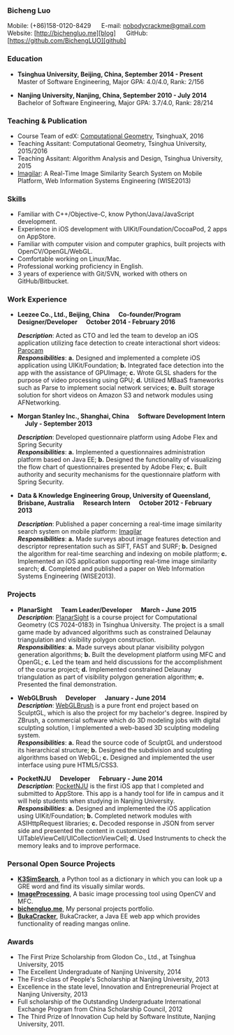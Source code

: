 ### Bicheng Luo
Mobile: (+86)158-0120-8429 &nbsp;&nbsp;&nbsp;&nbsp; E-mail: nobodycrackme@gmail.com &nbsp;&nbsp;&nbsp;&nbsp; Website: [http://bichengluo.me][blog] &nbsp;&nbsp;&nbsp;&nbsp; GitHub: [https://github.com/BichengLUO][github]

### Education
* **Tsinghua University, Beijing, China, September 2014 - Present**  
	Master of Software Engineering, Major GPA: 4.0/4.0, Rank: 2/156  

* **Nanjing University, Nanjing, China, September 2010 - July 2014**  
	Bachelor of Software Engineering, Major GPA: 3.7/4.0, Rank: 28/214

### Teaching & Publication
* Course Team of edX: [Computational Geometry][cg], TsinghuaX, 2016
* Teaching Assitant: Computational Geometry, Tsinghua University, 2015/2016
* Teaching Assitant: Algorithm Analysis and Design, Tsinghua University, 2015
* [Imagilar][imagilar]: A Real-Time Image Similarity Search System on Mobile Platform, Web Information Systems Engineering (WISE2013)

### Skills

*   Familiar with C++/Objective-C, know Python/Java/JavaScript development.
*   Experience in iOS development with UIKit/Foundation/CocoaPod, 2 apps on AppStore.
*   Familiar with computer vision and computer graphics, built projects with OpenCV/OpenGL/WebGL.
*   Comfortable working on Linux/Mac.
*   Professional working proficiency in English.
*   3 years of experience with Git/SVN, worked with others on GitHub/Bitbucket.  

### Work Experience

*   **Leezee Co., Ltd., Beijing, China &nbsp;&nbsp;&nbsp;&nbsp; Co-founder/Program Designer/Developer &nbsp;&nbsp;&nbsp;&nbsp; October 2014 - February 2016**

    ***Description***: Acted as CTO and led the team to develop an iOS application utilizing face detection to create interactional short videos: [Parocam][parocam]  
    ***Responsibilities***: **a.** Designed and implemented a complete iOS application using UIKit/Foundation; **b.** Integrated face detection into the app with the assistance of GPUImage; **c.** Wrote GLSL shaders for the purpose of video processing using GPU; **d.** Utilized MBaaS frameworks such as Parse to implement social network services; **e.** Built storage solution for short videos on Amazon S3 and network modules using AFNetworking.

*   **Morgan Stanley Inc., Shanghai, China &nbsp;&nbsp;&nbsp;&nbsp; Software Development Intern &nbsp;&nbsp;&nbsp;&nbsp; July - September 2013**

    ***Description***: Developed questionnaire platform using Adobe Flex and Spring Security  
    ***Responsibilities***: **a.** Implemented a questionnaires administration platform based on Java EE; **b.** Designed the functionality of visualizing the flow chart of questionnaires presented by Adobe Flex; **c.** Built authority and security mechanisms for the questionnaire platform with Spring Security.

*   **Data & Knowledge Engineering Group, University of Queensland, Brisbane, Australia &nbsp;&nbsp;&nbsp;&nbsp; Research Intern &nbsp;&nbsp;&nbsp;&nbsp; October 2012 - February 2013**

    ***Description***: Published a paper concerning a real-time image similarity search system on mobile platform: [Imagilar][imagilar]  
    ***Responsibilities***: **a.** Made surveys about image features detection and descriptor representation such as SIFT, FAST and SURF; **b.** Designed the algorithm for real-time searching and indexing on mobile platform; **c.** Implemented an iOS application supporting real-time image similarity search; **d.** Completed and published a paper on Web Information Systems Engineering (WISE2013).

### Projects

*   **PlanarSight &nbsp;&nbsp;&nbsp;&nbsp; Team Leader/Developer &nbsp;&nbsp;&nbsp;&nbsp; March - June 2015**  
***Description***: [PlanarSight][planarsight] is a course project for Computational Geometry (CS 7024-0183) in Tsinghua University. The project is a small game made by advanced algorithms such as constrained Delaunay triangulation and visibility polygon construction.  
***Responsibilities***: **a.** Made surveys about planar visibility polygon generation algorithms; **b.** Built the development platform using MFC and OpenGL; **c.** Led the team and held discussions for the accomplishment of the course project; **d.** Implemented constrained Delaunay triangulation as part of visibility polygon generation algorithm; **e.** Presented the final demonstration.

*   **WebGLBrush &nbsp;&nbsp;&nbsp;&nbsp; Developer &nbsp;&nbsp;&nbsp;&nbsp; January - June 2014**  
***Description***: [WebGLBrush][webglbrush] is a pure front end project based on SculptGL, which is also the project for my bachelor's degree. Inspired by ZBrush, a commercial software which do 3D modeling jobs with digital sculpting solution, I implemented a web-based 3D sculpting modeling system.  
***Responsibilities***: **a.** Read the source code of SculptGL and understood its hierarchical structure; **b.** Designed the subdivision and sculpting algorithms based on WebGL; **c.** Designed and implemented the user interface using pure HTML5/CSS3.

*   **PocketNJU &nbsp;&nbsp;&nbsp;&nbsp; Developer &nbsp;&nbsp;&nbsp;&nbsp; February - June 2014**  
***Description***: [PocketNJU][pocketnju] is the first iOS app that I completed and submitted to AppStore. This app is a handy tool for life in campus and it will help students when studying in Nanjing University.  
***Responsibilities***: **a.** Designed and implemented the iOS application using UIKit/Foundation; **b.** Completed network modules with ASIHttpRequest libraries; **c.** Decoded response in JSON from server side and presented the content in customized UITableViewCell/UICollectionViewCell; **d.** Used Instruments to check the memory leaks and to improve performace.

### Personal Open Source Projects
* **[K3SimSearch][k3simsearch]**, a Python tool as a dictionary in which you can look up a GRE word and find its visually similar words.
* **[ImageProcessing][imageprocessing]**, A basic image processing tool using OpenCV and MFC.
* **[bichengluo.me][blog@github]**, My personal projects portfolio.
* **[BukaCracker][bukacracker]**, BukaCracker, a Java EE web app which provides functionality of reading mangas online.

### Awards
* The First Prize Scholarship from Glodon Co., Ltd., at Tsinghua University, 2015
* The Excellent Undergraduate of Nanjing University, 2014
* The First-class of People's Scholarship at Nanjing University, 2013
* Excellence in the state level, Innovation and Entrepreneurial Project at Nanjing University, 2013
* Full scholarship of the Outstanding Undergraduate International Exchange Program from China Scholarship Council, 2012
* The Third Prize of Innovation Cup held by Software Institute, Nanjing University, 2011.

[blog]:http://bichengluo.me
[github]:https://github.com/BichengLUO
[cg]:https://www.edx.org/course/computational-geometry-gis-cad-other-tsinghuax-70240183x
[blog@github]: https://github.com/BichengLUO/bichengluo.github.io
[parocam]:https://itunes.apple.com/us/app/parocam-funniest-camera-ever/id971725907
[imagilar]:http://link.springer.com/chapter/10.1007%2F978-3-642-41154-0_47
[imageprocessing]:https://github.com/BichengLUO/ImageProcessing
[bukacracker]:https://github.com/BichengLUO/BukaCracker
[pocketnju]:https://itunes.apple.com/us/app/zhang-shang-nan-da/id814490033
[planarsight]:https://github.com/BichengLUO/PlanarSight
[webglbrush]:http://webglbrush.sinaapp.com/
[k3simsearch]:http://github.com/BichengLUO/K3SimSearch